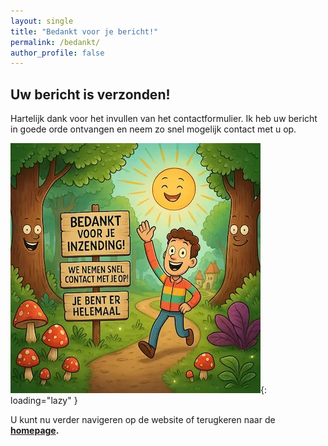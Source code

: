 ```yaml
---
layout: single
title: "Bedankt voor je bericht!"
permalink: /bedankt/
author_profile: false
---
```


## Uw bericht is verzonden!

Hartelijk dank voor het invullen van het contactformulier. Ik heb uw bericht in goede orde ontvangen en neem zo snel mogelijk contact met u op.

![Bedankt voor je bericht](/assets/images/bericht-verzonden.webp){: loading="lazy" }

U kunt nu verder navigeren op de website of terugkeren naar de **[homepage](/).**
